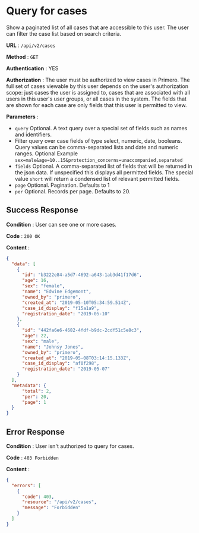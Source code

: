 # Query for cases

Show a paginated list of all cases that are accessible to this user. The user can filter the case list based on search criteria. 

**URL** : `/api/v2/cases`

**Method** : `GET`

**Authentication** : YES

**Authorization** : The user must be authorized to view cases in Primero. The full set of cases viewable by this user
depends on the user's authorization scope: just cases the user is assigned to, cases that are associated with all 
users in this user's user groups, or all cases in the system. The fields that are shown for each case 
are only fields that this user is permitted to view. 

**Parameters** : 

* `query` Optional. A text query over a special set of fields such as names and identifiers.
* Filter query over case fields of type select, numeric, date, booleans. 
Query values can be comma-separated lists and date and numeric ranges. Optional
Example `sex=male&age=10..15&protection_concerns=unaccompanied,separated`
* `fields` Optional. A comma-separated list of fields that will be returned in the json data. 
If unspecified this displays all permitted fields. The special value `short` will return a condensed
list of relevant permitted fields.
* `page` Optional. Pagination. Defaults to 1
* `per` Optional. Records per page. Defaults to 20. 

## Success Response

**Condition** : User can see one or more cases. 

**Code** : `200 OK`

**Content** :

```json
{
  "data": [
    {
      "id": "b3222e84-a5d7-4692-a643-1ab3d41f17d6",
      "age": 16,
      "sex": "female",
      "name": "Edwine Edgemont",
      "owned_by": "primero",
      "created_at": "2019-05-10T05:34:59.514Z",
      "case_id_display": "f15a1a9",
      "registration_date": "2019-05-10"
    },
    {
      "id": "442fa6e6-4682-4fdf-b9dc-2cdf51c5e8c3",
      "age": 22,
      "sex": "male",
      "name": "Johnsy Jones",
      "owned_by": "primero",
      "created_at": "2019-05-08T03:14:15.133Z",
      "case_id_display": "af0f298",
      "registration_date": "2019-05-07"
    }
  ],
  "metadata": {
      "total": 2,
      "per": 20,
      "page": 1
  }
}

```
## Error Response

**Condition** : User isn't authorized to query for cases. 

**Code** : `403 Forbidden`

**Content** :

```json
{
  "errors": [
    {
      "code": 403,
      "resource": "/api/v2/cases",
      "message": "Forbidden"
    }
  ]
}

```